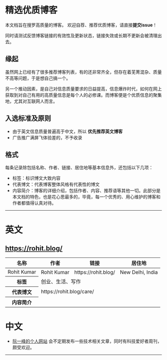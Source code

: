 # 精选优质博客

本文档旨在搜罗高质量的博客。
欢迎自荐、推荐优质博客，请直接**提交issue**！

同时请测试反馈博客链接的有效性及更新状态，链接失效或长期不更新会被清理出去。

## 缘起
虽然网上已经有了很多推荐博客列表，有的还非常齐全，但存在着芜菁混杂、质量不高等问题，于是想自己搞一个。

另一个推动因素，是自己对信息质量要求的日益提高，信息爆炸时代，如何在网上获取到对自己有用的高质量信息是每个人的必修课。而博客便是个优质信息的聚集地，尤其对互联网人而言。

## 入选标准及原则
- 由于英文信息质量普遍高于中文，所以 **优先推荐英文博客**
- 广告推广满屏飞体验差的，不予收录

## 格式
每条记录除包括名称、作者、链接、居住地等基本信息外，还包括以下几项：
- 标签：标识博文大致内容
- 代表博文：代表博客整体风格有代表性的博文
- 内容简介：博客的详细介绍，包括作者、内容、推荐语等其他一切。此部分是本文档的特色，也是花心思最多的，毕竟，每一个优秀的、用心维护的博客和作者都值得认真对待。
---

# 英文
## https://rohit.blog/
<table>
    <thead>
        <tr>
            <th>名称</th>
            <th>作者</th>
            <th>链接</th>
            <th>居住地</th>
        </tr>
    </thead>
    <tbody>
        <tr>
            <td >Rohit Kumar</td>
            <td >Rohit Kumar</td>
            <td > https://rohit.blog/ </td>
            <td>New Delhi, India</td>
        </tr>
        <tr>
            <th>标签</th>
            <td colspan=3>创业、生活、写作</td>
        </tr>
        <tr>
            <th>代表博文</th>
            <td colspan=3>https://rohit.blog/care/</td>
        </tr>
        <tr>
            <th>内容简介</th>
            <td colspan=3></td>
        </tr>
    </tbody>
</table>

# 中文
- [阮一峰的个人网站](https://ruanyifeng.com/) 会不定期发布一些技术相关文章，同时有科技爱好者周刊，颇受欢迎。



---

